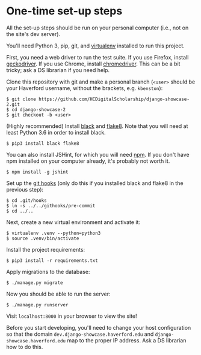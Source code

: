 # One-time set-up steps
All the set-up steps should be run on your personal computer (i.e., not on the site's dev server).

You'll need Python 3, pip, git, and [virtualenv](https://virtualenv.pypa.io/en/stable/) installed to run this project.

First, you need a web driver to run the test suite. If you use Firefox, install [geckodriver](https://github.com/mozilla/geckodriver). If you use Chrome, install [chromedriver](https://sites.google.com/a/chromium.org/chromedriver/downloads). This can be a bit tricky; ask a DS librarian if you need help.

Clone this repository with git and make a personal branch (`<user>` should be your Haverford username, without the brackets, e.g. `kbenston`):

```
$ git clone https://github.com/HCDigitalScholarship/django-showcase-2.git
$ cd django-showcase-2
$ git checkout -b <user>
```

(Highly recommended) Install [black](https://black.readthedocs.io/en/stable/index.html) and [flake8](http://flake8.pycqa.org/en/latest/index.html#). Note that you will need at least Python 3.6 in order to install black.

```
$ pip3 install black flake8
```

You can also install JSHint, for which you will need [npm](https://nodejs.org/en/). If you don't have npm installed on your computer already, it's probably not worth it.

```
$ npm install -g jshint
```

Set up the [git hooks](https://git-scm.com/book/en/v2/Customizing-Git-Git-Hooks) (only do this if you installed black and flake8 in the previous step):

```
$ cd .git/hooks
$ ln -s ../../githooks/pre-commit
$ cd ../..
```

Next, create a new virtual environment and activate it:

```
$ virtualenv .venv --python=python3
$ source .venv/bin/activate
```

Install the project requirements:

```
$ pip3 install -r requirements.txt
```

Apply migrations to the database:

```
$ ./manage.py migrate
```

Now you should be able to run the server:

```
$ ./manage.py runserver
```

Visit `localhost:8000` in your browser to view the site!

Before you start developing, you'll need to change your host configuration so that the domain `dev.django-showcase.haverford.edu` and `django-showcase.haverford.edu` map to the proper IP address. Ask a DS librarian how to do this.
